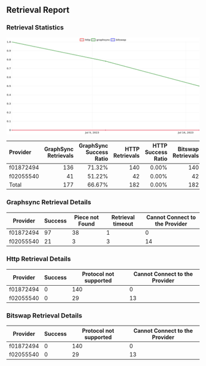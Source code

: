 ## Retrieval Report
### Retrieval Statistics
<img src="https://raw.githubusercontent.com/data-preservation-programs/filplus-checker-assets/main/filecoin-project/filecoin-plus-large-datasets/issues/388/1690031030738.png"/>

| Provider  | GraphSync Retrievals | GraphSync Success Ratio | HTTP Retrievals | HTTP Success Ratio | Bitswap Retrievals | Bitswap Success Ratio |
| :-------- | -------------------: | ----------------------: | --------------: | -----------------: | -----------------: | --------------------: |
| f01872494 |                  136 |                  71.32% |             140 |              0.00% |                140 |                 0.00% |
| f02055540 |                   41 |                  51.22% |              42 |              0.00% |                 42 |                 0.00% |
| Total     |                  177 |                  66.67% |             182 |              0.00% |                182 |                 0.00% |

### Graphsync Retrieval Details
| Provider  | Success | Piece not Found | Retrieval timeout | Cannot Connect to the Provider |
| --------- | ------- | --------------- | ----------------- | ------------------------------ |
| f01872494 | 97      | 38              | 1                 | 0                              |
| f02055540 | 21      | 3               | 3                 | 14                             |

### Http Retrieval Details
| Provider  | Success | Protocol not supported | Cannot Connect to the Provider |
| --------- | ------- | ---------------------- | ------------------------------ |
| f01872494 | 0       | 140                    | 0                              |
| f02055540 | 0       | 29                     | 13                             |

### Bitswap Retrieval Details
| Provider  | Success | Protocol not supported | Cannot Connect to the Provider |
| --------- | ------- | ---------------------- | ------------------------------ |
| f01872494 | 0       | 140                    | 0                              |
| f02055540 | 0       | 29                     | 13                             |
